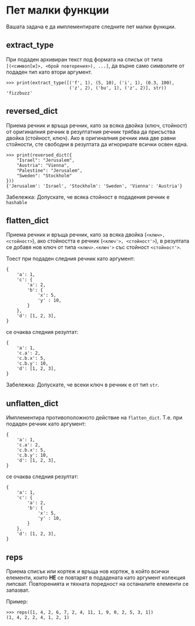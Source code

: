 # Пет малки функции

Вашата задача е да имплементирате следните пет малки функции.

## extract_type

При подаден архивиран текст под формата на списък от типа `[(<символ[и]>, <брой
повторения>), ...]`, да върне само символите от подаден тип като втори аргумент.

    >>> print(extract_type([('f', 1), (5, 10), ('i', 1), (0.3, 100),
                            ('z', 2), ('bu', 1), ('z', 2)], str))
    'fizzbuzz'

## reversed_dict

Приема речник и връща речник, като за всяка двойка (ключ, стойност) от
оригиналния речник в резултатния речник трябва да присъства двойка (стойност,
ключ). Ако в оригиналния речник има две равни стойности, сте свободни в
резултата да игнорирате всички освен една.

    >>> print(reversed_dict({
        "Israel": "Jerusalem",
        "Austria": "Vienna",
        "Palestine": "Jerusalem",
        "Sweden": "Stockholm"
    }))
    {'Jerusalem': 'Israel', 'Stockholm': 'Sweden', 'Vienna': 'Austria'}

Забележка: Допускате, че всяка стойност в подадения речник е `hashable`

## flatten_dict

Приема речник и връща речник, като за всяка двойка (`<ключ>, <стойност>`), ако
стойността е речник (`<ключ'>, <стойност'>`), в резултата се добавя нов ключ от типа
`<ключ>.<ключ'>` със стойност `<стойност'>`.

Тоест при подаден следния речник като аргумент:

    {
        'a': 1,
        'c': {
            'a': 2,
            'b': {
                'x': 5,
                'y' : 10,
            }
        },
        'd': [1, 2, 3],
    }

се очаква следния резултат:

    {
        'a': 1,
        'c.a': 2,
        'c.b.x': 5,
        'c.b.y': 10,
        'd': [1, 2, 3],
    }

Забележка: Допускате, че всеки ключ в речник е от тип `str`.

## unflatten_dict

Имплементира противоположното действие на `flatten_dict`. Т.е. при подаден
речник като аргумент:

    {
        'a': 1,
        'c.a': 2,
        'c.b.x': 5,
        'c.b.y': 10,
        'd': [1, 2, 3],
    }

се очаква следния резултат:

    {
        'a': 1,
        'c': {
            'a': 2,
            'b': {
                'x': 5,
                'y' : 10,
            }
        },
        'd': [1, 2, 3],
    }


## reps

Приема списък или кортеж и връща нов кортеж, в който всички елементи, които
**НЕ** се повтарят в подадената като аргумент колекция липсват. Повторенията и
тяхната поредност на останалите елементи се запазват.

Пример:

    >>> reps([1, 4, 2, 6, 7, 2, 4, 11, 1, 9, 0, 2, 5, 3, 1])
    (1, 4, 2, 2, 4, 1, 2, 1)